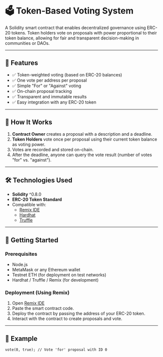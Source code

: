 # 🗳️ Token-Based Voting System

A Solidity smart contract that enables decentralized governance using ERC-20 tokens. Token holders vote on proposals with power proportional to their token balance, allowing for fair and transparent decision-making in communities or DAOs.

---

## 📌 Features

- ✅ Token-weighted voting (based on ERC-20 balances)
- ✅ One vote per address per proposal
- ✅ Simple "For" or "Against" voting
- ✅ On-chain proposal tracking
- ✅ Transparent and immutable results
- ✅ Easy integration with any ERC-20 token

---

## 🧱 How It Works

1. **Contract Owner** creates a proposal with a description and a deadline.
2. **Token Holders** vote once per proposal using their current token balance as voting power.
3. Votes are recorded and stored on-chain.
4. After the deadline, anyone can query the vote result (number of votes "for" vs. "against").

---

## 🛠️ Technologies Used

- **Solidity** ^0.8.0
- **ERC-20 Token Standard**
- Compatible with:
  - [Remix IDE](https://remix.ethereum.org/)
  - [Hardhat](https://hardhat.org/)
  - [Truffle](https://trufflesuite.com/)

---

## 🚀 Getting Started

### Prerequisites

- Node.js
- MetaMask or any Ethereum wallet
- Testnet ETH (for deployment on test networks)
- Hardhat / Truffle / Remix (for development)

### Deployment (Using Remix)

1. Open [Remix IDE](https://remix.ethereum.org/)
2. Paste the smart contract code.
3. Deploy the contract by passing the address of your ERC-20 token.
4. Interact with the contract to create proposals and vote.

---

## 🧪 Example

```solidity
vote(0, true); // Vote 'for' proposal with ID 0

